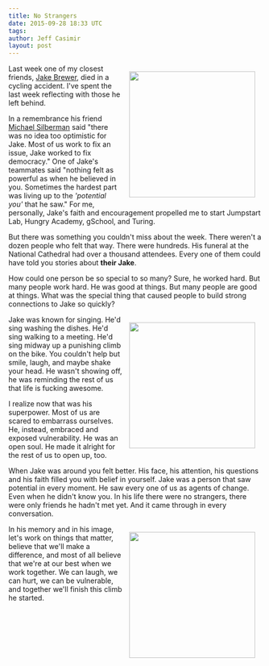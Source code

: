 ```yaml
---
title: No Strangers
date: 2015-09-28 18:33 UTC
tags:
author: Jeff Casimir
layout: post
---
```


<img src='/images/jake_brewer_3.jpg' style="width:250px; float:right; margin: 1em;"/>

Last week one of my closest friends, [Jake Brewer](http://nation.foxnews.com/2015/09/26/mary-katharine-ham-memorializes-her-husband-jake-brewer), died in a cycling accident. I've spent
the last week reflecting with those he left behind.

In a remembrance his friend [Michael Silberman](https://twitter.com/silbatron) said "there was no idea too optimistic for Jake. Most of us work to fix an issue, Jake worked to fix democracy." One of Jake's teammates said "nothing felt as powerful as when he believed in you. Sometimes the hardest part was living up to the *'potential you'* that he saw." For me, personally, Jake's faith and encouragement propelled me to start Jumpstart Lab, Hungry Academy, gSchool, and Turing.

But there was something you couldn't miss about the week. There weren't a dozen
people who felt that way. There were hundreds. His funeral at the National
Cathedral had over a thousand attendees. Every one of them could have told you
stories about **their Jake**.

How could one person be so special to so many? Sure, he worked hard. But many people work hard. He was good at things. But many people are good at things.
What was the special thing that caused people to build strong connections to Jake
so quickly?

<img src='/images/jake_brewer_2.jpg' style="width:250px; float:right; margin: 1em;"/>

Jake was known for singing. He'd sing washing the dishes. He'd sing walking to a
meeting. He'd sing midway up a punishing climb on the bike. You couldn't help but
smile, laugh, and maybe shake your head. He wasn't showing off, he was reminding the rest of us that life is fucking awesome.

I realize now that was his superpower. Most of us are scared to embarrass ourselves. He, instead, embraced and exposed vulnerability. He was an open soul. He made it alright for the rest of us to open up, too.

When Jake was around you felt better. His face, his attention, his
questions and his faith filled you with belief in yourself. Jake was a person that
saw potential in every moment. He saw every one of us as agents of change. Even
when he didn't know you. In his life there were no strangers, there were only friends he hadn't met yet. And it came through in every conversation.

<img src='/images/jake_brewer_1.jpg' style="width:250px; float:right; margin: 1em;"/>

In his memory and in his image, let's work on things that matter, believe that
we'll make a difference, and most of all believe that we're at our best when we
work together. We can laugh, we can hurt, we can be vulnerable, and together we'll
finish this climb he started.
